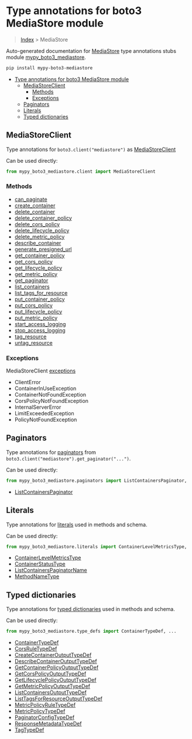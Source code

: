 # Type annotations for boto3 MediaStore module

> [Index](..) > MediaStore

Auto-generated documentation for
[MediaStore](https://boto3.amazonaws.com/v1/documentation/api/1.17.76/reference/services/mediastore.html#MediaStore)
type annotations stubs module
[mypy_boto3_mediastore](https://pypi.org/project/mypy-boto3-mediastore/).

```bash
pip install mypy-boto3-mediastore
```

- [Type annotations for boto3 MediaStore module](#type-annotations-for-boto3-mediastore-module)
  - [MediaStoreClient](#mediastoreclient)
    - [Methods](#methods)
    - [Exceptions](#exceptions)
  - [Paginators](#paginators)
  - [Literals](#literals)
  - [Typed dictionaries](#typed-dictionaries)

## MediaStoreClient

Type annotations for `boto3.client("mediastore")` as
[MediaStoreClient](./client.md)

Can be used directly:

```python
from mypy_boto3_mediastore.client import MediaStoreClient
```

### Methods

- [can_paginate](./client.md#can_paginate)
- [create_container](./client.md#create_container)
- [delete_container](./client.md#delete_container)
- [delete_container_policy](./client.md#delete_container_policy)
- [delete_cors_policy](./client.md#delete_cors_policy)
- [delete_lifecycle_policy](./client.md#delete_lifecycle_policy)
- [delete_metric_policy](./client.md#delete_metric_policy)
- [describe_container](./client.md#describe_container)
- [generate_presigned_url](./client.md#generate_presigned_url)
- [get_container_policy](./client.md#get_container_policy)
- [get_cors_policy](./client.md#get_cors_policy)
- [get_lifecycle_policy](./client.md#get_lifecycle_policy)
- [get_metric_policy](./client.md#get_metric_policy)
- [get_paginator](./client.md#get_paginator)
- [list_containers](./client.md#list_containers)
- [list_tags_for_resource](./client.md#list_tags_for_resource)
- [put_container_policy](./client.md#put_container_policy)
- [put_cors_policy](./client.md#put_cors_policy)
- [put_lifecycle_policy](./client.md#put_lifecycle_policy)
- [put_metric_policy](./client.md#put_metric_policy)
- [start_access_logging](./client.md#start_access_logging)
- [stop_access_logging](./client.md#stop_access_logging)
- [tag_resource](./client.md#tag_resource)
- [untag_resource](./client.md#untag_resource)

### Exceptions

MediaStoreClient [exceptions](./client.md#exceptions)

- ClientError
- ContainerInUseException
- ContainerNotFoundException
- CorsPolicyNotFoundException
- InternalServerError
- LimitExceededException
- PolicyNotFoundException

## Paginators

Type annotations for [paginators](./paginators.md) from
`boto3.client("mediastore").get_paginator("...")`.

Can be used directly:

```python
from mypy_boto3_mediastore.paginators import ListContainersPaginator, ...
```

- [ListContainersPaginator](./paginators.md#listcontainerspaginator)

## Literals

Type annotations for [literals](./literals.md) used in methods and schema.

Can be used directly:

```python
from mypy_boto3_mediastore.literals import ContainerLevelMetricsType, ...
```

- [ContainerLevelMetricsType](./literals.md#containerlevelmetricstype)
- [ContainerStatusType](./literals.md#containerstatustype)
- [ListContainersPaginatorName](./literals.md#listcontainerspaginatorname)
- [MethodNameType](./literals.md#methodnametype)

## Typed dictionaries

Type annotations for [typed dictionaries](./type_defs.md) used in methods and
schema.

Can be used directly:

```python
from mypy_boto3_mediastore.type_defs import ContainerTypeDef, ...
```

- [ContainerTypeDef](./type_defs.md#containertypedef)
- [CorsRuleTypeDef](./type_defs.md#corsruletypedef)
- [CreateContainerOutputTypeDef](./type_defs.md#createcontaineroutputtypedef)
- [DescribeContainerOutputTypeDef](./type_defs.md#describecontaineroutputtypedef)
- [GetContainerPolicyOutputTypeDef](./type_defs.md#getcontainerpolicyoutputtypedef)
- [GetCorsPolicyOutputTypeDef](./type_defs.md#getcorspolicyoutputtypedef)
- [GetLifecyclePolicyOutputTypeDef](./type_defs.md#getlifecyclepolicyoutputtypedef)
- [GetMetricPolicyOutputTypeDef](./type_defs.md#getmetricpolicyoutputtypedef)
- [ListContainersOutputTypeDef](./type_defs.md#listcontainersoutputtypedef)
- [ListTagsForResourceOutputTypeDef](./type_defs.md#listtagsforresourceoutputtypedef)
- [MetricPolicyRuleTypeDef](./type_defs.md#metricpolicyruletypedef)
- [MetricPolicyTypeDef](./type_defs.md#metricpolicytypedef)
- [PaginatorConfigTypeDef](./type_defs.md#paginatorconfigtypedef)
- [ResponseMetadataTypeDef](./type_defs.md#responsemetadatatypedef)
- [TagTypeDef](./type_defs.md#tagtypedef)

